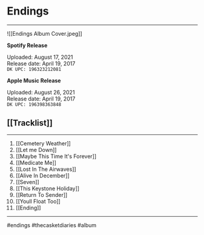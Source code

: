 # Endings

---

![[Endings Album Cover.jpeg]]

**Spotify Release**

Uploaded: August 17, 2021  
Release date: April 19, 2017  
`DK UPC: 196323212081`

**Apple Music Release**

Uploaded: August 26, 2021  
Release date: April 19, 2017  
`DK UPC: 196398363848`

## [[Tracklist]]

---

 1. [[Cemetery Weather]]
 2. [[Let me Down]]
 3. [[Maybe This Time It's Forever]]
 4. [[Medicate Me]]
 5. [[Lost In The Airwaves]]
 6. [[Alive In December]]
 7. [[Seven]]
 8. [[This Keystone Holiday]]
 9. [[Return To Sender]]
10. [[Youll Float Too]]
11. [[Ending]]

---

#endings #thecasketdiaries #album
